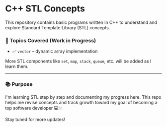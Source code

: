 # C++ STL Concepts

This repository contains basic programs written in C++ to understand and explore Standard Template Library (STL) concepts.

### 🚀 Topics Covered (Work in Progress)
- ✅ `vector` – dynamic array implementation

More STL components like `set`, `map`, `stack`, `queue`, etc. will be added as I learn them.

---

### 📚 Purpose
I'm learning STL step by step and documenting my progress here. This repo helps me revise concepts and track growth toward my goal of becoming a top software developer 💻✨

Stay tuned for more updates!
